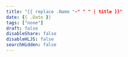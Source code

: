 ```yaml
---
title: "{{ replace .Name "-" " " | title }}"
date: {{ .Date }}
tags: ["none"]
draft: false
disableShare: false
disableHLJS: false
searchHidden: false
---
```

